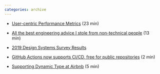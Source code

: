 ```yaml
---
categories: archive
---
```


- [User-centric Performance Metrics](https://developers.google.com/web/fundamentals/performance/user-centric-performance-metrics "https://developers.google.com/web/fundamentals/performance/user-centric-performance-metrics") (23 min)

- [All the best engineering advice I stole from non-technical people](https://medium.com/@bellmar/all-the-best-engineering-advice-i-stole-from-non-technical-people-eb7f90ca2f5f "https://medium.com/@bellmar/all-the-best-engineering-advice-i-stole-from-non-technical-people-eb7f90ca2f5f") (13 min)

- [2019 Design Systems Survey Results](https://designsystemssurvey.seesparkbox.com/2019/ "https://designsystemssurvey.seesparkbox.com/2019/")

- [GitHub Actions now supports CI/CD, free for public repositories](https://github.blog/2019-08-08-github-actions-now-supports-ci-cd/ "https://github.blog/2019-08-08-github-actions-now-supports-ci-cd/") (2 min)

- [Supporting Dynamic Type at Airbnb](https://medium.com/airbnb-engineering/supporting-dynamic-type-at-airbnb-b47c68b0c998 "https://medium.com/airbnb-engineering/supporting-dynamic-type-at-airbnb-b47c68b0c998") (5 min)
